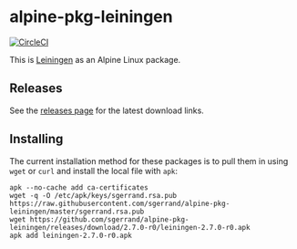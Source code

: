 # alpine-pkg-leiningen

[![CircleCI](https://img.shields.io/circleci/project/sgerrand/alpine-pkg-leiningen/master.svg)](https://circleci.com/gh/sgerrand/alpine-pkg-leiningen)

This is [Leiningen][leiningen] as an Alpine Linux package.

## Releases

See the [releases page][releases] for the latest download links.

## Installing

The current installation method for these packages is to pull them in using
`wget` or `curl` and install the local file with `apk`:

    apk --no-cache add ca-certificates
    wget -q -O /etc/apk/keys/sgerrand.rsa.pub https://raw.githubusercontent.com/sgerrand/alpine-pkg-leiningen/master/sgerrand.rsa.pub
    wget https://github.com/sgerrand/alpine-pkg-leiningen/releases/download/2.7.0-r0/leiningen-2.7.0-r0.apk
    apk add leiningen-2.7.0-r0.apk

[leiningen]: https://leiningen.org
[releases]: https://github.com/sgerrand/alpine-pkg-leiningen/releases/
